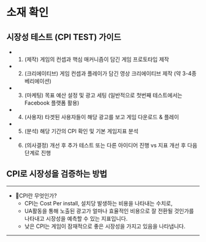 # 소재 확인
## 시장성 테스트 (CPI TEST) 가이드
  - 1. (제작) 게임의 컨셉과 핵심 매커니즘이 담긴 게임 프로토타입 제작 
  - 2. (크리에이티브) 게임 컨셉과 플레이가 담긴 영상 크리에이티브 제작 (약 3-4종 베리에이션) 
  - 3. (마케팅) 목표 예산 설정 및 광고 세팅 (일반적으로 첫번째 테스트에서는 Facebook 플랫폼 활용) 
  - 4. (사용자) 타겟된 사용자들이 해당 광고를 보고 게임 다운로드 & 플레이 
  - 5. (분석) 해당 기간의 CPI 확인 및 기본 게임지표 분석 
  - 6. (의사결정) 개선 후 추가 테스트 또는 다른 아이디어 진행 vs 지표 개선 후 다음 단계로 진행 

## CPI로 시장성을 검증하는 방법 
---
- 🐯CPI란 무엇인가? 
  - CPI는 Cost Per install, 설치당 발생하는 비용을 나타내는 수치로, 
  - UA활동을 통해 노출된 광고가 얼마나 효율적인 비용으로 잘 전환될 것인가를 나타내고 시장성을 예측할 수 있는 지표입니다.
  - 낮은 CPI는 게임이 잠재적으로 좋은 시장성을 가지고 있음을 나타냅니다. 
 ---
